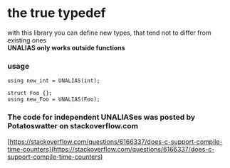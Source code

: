 # the true typedef
with this library you can define new types, that tend not to differ from existing ones<br>
**UNALIAS only works outside functions**

### usage
    using new_int = UNALIAS(int);
    
    struct Foo {};
    using new_Foo = UNALIAS(Foo);

### The code for independent UNALIASes was posted by Potatoswatter on stackoverflow.com
[https://stackoverflow.com/questions/6166337/does-c-support-compile-time-counters](https://stackoverflow.com/questions/6166337/does-c-support-compile-time-counters)

